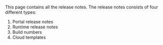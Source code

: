 This page contains all the release notes. The release notes consists of four different types:
1. Portal release notes
2. Runtime release notes
3. Build numbers
4. Cloud templates
